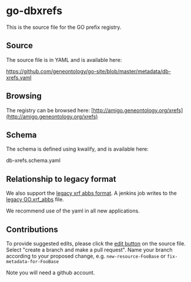 # go-dbxrefs

This is the source file for the GO prefix registry.

## Source

The source file is in YAML and is available here:

https://github.com/geneontology/go-site/blob/master/metadata/db-xrefs.yaml

## Browsing

The registry can be browsed here: [http://amigo.geneontology.org/xrefs](http://amigo.geneontology.org/xrefs)

## Schema

The schema is defined using kwalify, and is available here:

db-xrefs.schema.yaml

## Relationship to legacy format

We also support the [legacy xrf abbs format](http://geneontology.org/doc/GO.xrf_abbs_spec). A jenkins job writes to the [legacy GO.xrf_abbs](http://www.geneontology.org/doc/GO.xrf_abbs) file.

We recommend use of the yaml in all new applications.

## Contributions

To provide suggested edits, please click the [edit button](https://github.com/geneontology/go-site/edit/master/metadata/db-xrefs.yaml) on the source file. Select "create a branch and make a pull request". Name your branch according to your proposed change, e.g. `new-resource-FooBase` or `fix-metadata-for-FooBase`

Note you will need a github account.
